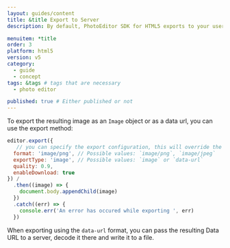 ```yaml
---
layout: guides/content
title: &title Export to Server
description: By default, PhotoEditor SDK for HTML5 exports to your user's device. Learn how to disable the automatic download and export to a server instead.

menuitem: *title
order: 3
platform: html5
version: v5
category:
  - guide
  - concept
tags: &tags # tags that are necessary
  - photo editor

published: true # Either published or not
---
```


To export the resulting image as an `Image` object or as a data url, you can use the export method:

```js
editor.export({
   // you can specify the export configuration, this will override the configuration in config
  format: 'image/png', // Possible values: `image/png`, `image/jpeg`
  exportType: 'image', // Possible values: `image` or `data-url`
  quality: 0.9,
  enableDownload: true
}) /
  .then((image) => {
    document.body.appendChild(image)
  })
  .catch((err) => {
    console.err('An error has occured while exporting ', err)
  })
```

When exporting using the `data-url` format, you can pass the resulting Data URL to a server, decode it there and write it to a file.
